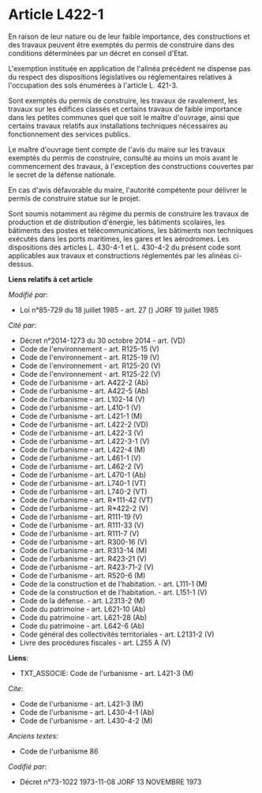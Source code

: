# Article L422-1

En raison de leur nature ou de leur faible importance, des constructions et des travaux peuvent être exemptés du permis de
construire dans des conditions déterminées par un décret en conseil d'Etat.

L'exemption instituée en application de l'alinéa précédent ne dispense pas du respect des dispositions législatives ou
réglementaires relatives à l'occupation des sols énumérées à l'article L. 421-3.

Sont exemptés du permis de construire, les travaux de ravalement, les travaux sur les édifices classés et certains travaux de
faible importance dans les petites communes quel que soit le maître d'ouvrage, ainsi que certains travaux relatifs aux
installations techniques nécessaires au fonctionnement des services publics.

Le maître d'ouvrage tient compte de l'avis du maire sur les travaux exemptés du permis de construire, consulté au moins un
mois avant le commencement des travaux, à l'exception des constructions couvertes par le secret de la défense nationale.

En cas d'avis défavorable du maire, l'autorité compétente pour délivrer le permis de construire statue sur le projet.

Sont soumis notamment au régime du permis de construire les travaux de production et de distribution d'énergie, les bâtiments
scolaires, les bâtiments des postes et télécommunications, les bâtiments non techniques exécutés dans les ports maritimes,
les gares et les aérodromes.    Les dispositions des articles L. 430-4-1 et L. 430-4-2  du présent code sont applicables aux
travaux et constructions réglementés par les alinéas ci-dessus.

**Liens relatifs à cet article**

_Modifié par_:

  - Loi n°85-729 du 18 juillet 1985 - art. 27 () JORF 19 juillet 1985

_Cité par_:

  - Décret n°2014-1273 du 30 octobre 2014 - art. (VD)
  - Code de l'environnement - art. R125-15 (V)
  - Code de l'environnement - art. R125-19 (V)
  - Code de l'environnement - art. R125-20 (V)
  - Code de l'environnement - art. R125-22 (V)
  - Code de l'urbanisme - art. A422-2 (Ab)
  - Code de l'urbanisme - art. A422-5 (Ab)
  - Code de l'urbanisme - art. L102-14 (V)
  - Code de l'urbanisme - art. L410-1 (V)
  - Code de l'urbanisme - art. L421-1 (M)
  - Code de l'urbanisme - art. L422-2 (VD)
  - Code de l'urbanisme - art. L422-3 (V)
  - Code de l'urbanisme - art. L422-3-1 (V)
  - Code de l'urbanisme - art. L422-4 (M)
  - Code de l'urbanisme - art. L461-1 (V)
  - Code de l'urbanisme - art. L462-2 (V)
  - Code de l'urbanisme - art. L470-1 (Ab)
  - Code de l'urbanisme - art. L740-1 (VT)
  - Code de l'urbanisme - art. L740-2 (VT)
  - Code de l'urbanisme - art. R*111-42 (VT)
  - Code de l'urbanisme - art. R*422-2 (V)
  - Code de l'urbanisme - art. R111-19 (V)
  - Code de l'urbanisme - art. R111-33 (V)
  - Code de l'urbanisme - art. R111-7 (V)
  - Code de l'urbanisme - art. R300-16 (V)
  - Code de l'urbanisme - art. R313-14 (M)
  - Code de l'urbanisme - art. R423-21 (V)
  - Code de l'urbanisme - art. R423-71-2 (V)
  - Code de l'urbanisme - art. R520-6 (M)
  - Code de la construction et de l'habitation. - art. L111-1 (M)
  - Code de la construction et de l'habitation. - art. L151-1 (V)
  - Code de la défense. - art. L2313-2 (M)
  - Code du patrimoine - art. L621-10 (Ab)
  - Code du patrimoine - art. L621-28 (Ab)
  - Code du patrimoine - art. L642-6 (Ab)
  - Code général des collectivités territoriales - art. L2131-2 (V)
  - Livre des procédures fiscales - art. L255 A (V)

**Liens**:

  - TXT_ASSOCIE: Code de l'urbanisme - art. L421-3 (M)

_Cite_:

  - Code de l'urbanisme - art. L421-3 (M)
  - Code de l'urbanisme - art. L430-4-1 (Ab)
  - Code de l'urbanisme - art. L430-4-2 (M)

_Anciens textes_:

  - Code de l'urbanisme 86

_Codifié par_:

  - Décret n°73-1022 1973-11-08 JORF 13 NOVEMBRE 1973
